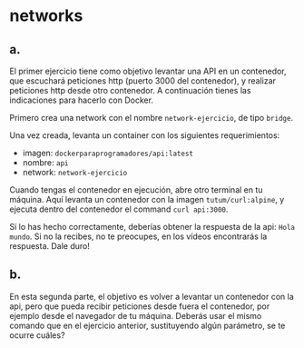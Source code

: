 # networks
## a.
El primer ejercicio tiene como objetivo levantar una API en un contenedor, que escuchará peticiones http (puerto 3000 del contenedor), y realizar peticiones http desde otro contenedor. A continuación tienes las indicaciones para hacerlo con Docker.

Primero crea una network con el nombre `network-ejercicio`, de tipo `bridge`.

Una vez creada, levanta un container con los siguientes requerimientos:
- imagen: `dockerparaprogramadores/api:latest`
- nombre: `api`
- network: `network-ejercicio`

Cuando tengas el contenedor en ejecución, abre otro terminal en tu máquina. Aquí levanta un contenedor con la imagen `tutum/curl:alpine`, y ejecuta dentro del contenedor el command `curl api:3000`.

Si lo has hecho correctamente, deberías obtener la respuesta de la api: `Hola mundo`. Si no la recibes, no te preocupes, en los vídeos encontrarás la respuesta. Dale duro!

## b.
En esta segunda parte, el objetivo es volver a levantar un contenedor con la api, pero que pueda recibir peticiones desde fuera el contenedor, por ejemplo desde el navegador de tu máquina. Deberás usar el mismo comando que en el ejercicio anterior, sustituyendo algún parámetro, se te ocurre cuáles?

